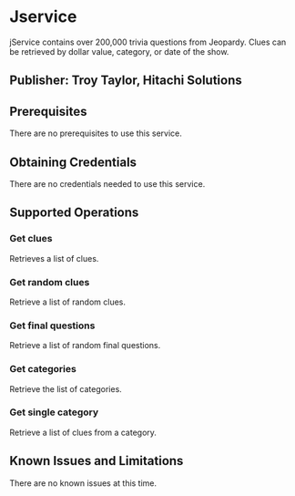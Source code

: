 # Jservice
jService contains over 200,000 trivia questions from Jeopardy. Clues can be retrieved by dollar value, category, or date of the show.

## Publisher: Troy Taylor, Hitachi Solutions

## Prerequisites
There are no prerequisites to use this service.

## Obtaining Credentials
There are no credentials needed to use this service.

## Supported Operations
### Get clues
Retrieves a list of clues.
### Get random clues
Retrieve a list of random clues.
### Get final questions
Retrieve a list of random final questions.
### Get categories
Retrieve the list of categories.
### Get single category
Retrieve a list of clues from a category.

## Known Issues and Limitations
There are no known issues at this time.
